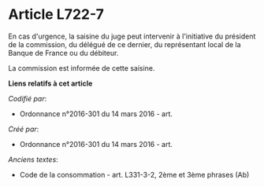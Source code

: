 # Article L722-7

En cas d'urgence, la saisine du juge peut intervenir à l'initiative du président de la commission, du délégué de ce dernier,
du représentant local de la Banque de France ou du débiteur.

La commission est informée de cette saisine.

**Liens relatifs à cet article**

_Codifié par_:

  - Ordonnance n°2016-301 du 14 mars 2016 - art.

_Créé par_:

  - Ordonnance n°2016-301 du 14 mars 2016 - art.

_Anciens textes_:

  - Code de la consommation - art. L331-3-2, 2ème et 3ème phrases (Ab)
